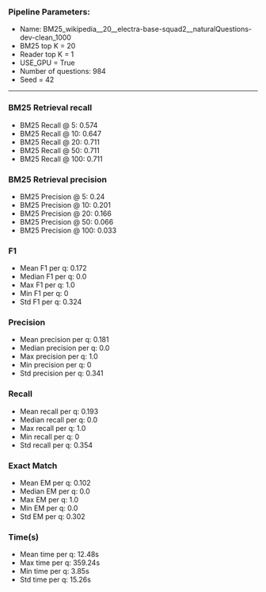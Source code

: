 ### Pipeline Parameters:
* Name: BM25_wikipedia__20__electra-base-squad2__naturalQuestions-dev-clean_1000
* BM25 top K = 20
* Reader top K = 1
* USE_GPU = True
* Number of questions: 984
* Seed = 42
------
### BM25 Retrieval recall 
* BM25 Recall @ 5: 0.574
* BM25 Recall @ 10: 0.647
* BM25 Recall @ 20: 0.711
* BM25 Recall @ 50: 0.711
* BM25 Recall @ 100: 0.711
### BM25 Retrieval precision 
* BM25 Precision @ 5: 0.24
* BM25 Precision @ 10: 0.201
* BM25 Precision @ 20: 0.166
* BM25 Precision @ 50: 0.066
* BM25 Precision @ 100: 0.033
### F1 
* Mean F1 per q: 0.172
* Median F1 per q: 0.0
* Max F1 per q: 1.0
* Min F1 per q: 0
* Std F1 per q: 0.324
### Precision 
* Mean precision per q: 0.181
* Median precision per q: 0.0
* Max precision per q: 1.0
* Min precision per q: 0
* Std precision per q: 0.341
### Recall 
* Mean recall per q: 0.193
* Median recall per q: 0.0
* Max recall per q: 1.0
* Min recall per q: 0
* Std recall per q: 0.354
### Exact Match 
* Mean EM per q: 0.102
* Median EM per q: 0.0
* Max EM per q: 1.0
* Min EM per q: 0.0
* Std EM per q: 0.302
### Time(s) 
* Mean time per q: 12.48s
* Max time per q: 359.24s
* Min time per q: 3.85s
* Std time per q: 15.26s
